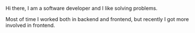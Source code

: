 Hi there, I am a software developer and I like solving problems.

Most of time I worked both in backend and frontend, but recently I got more involved in frontend.
